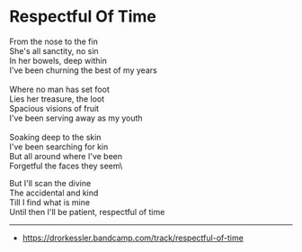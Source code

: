 # Respectful Of Time

From the nose to the fin\
She's all sanctity, no sin\
In her bowels, deep within\
I've been churning the best of my years\
\
Where no man has set foot\
Lies her treasure, the loot\
Spacious visions of fruit\
I've been serving away as my youth\
\
Soaking deep to the skin\
I've been searching for kin\
But all around where I've been\
Forgetful the faces they seem\

But I'll scan the divine\
The accidental and kind\
Till I find what is mine\
Until then I'll be patient, respectful of time

---
- https://drorkessler.bandcamp.com/track/respectful-of-time
